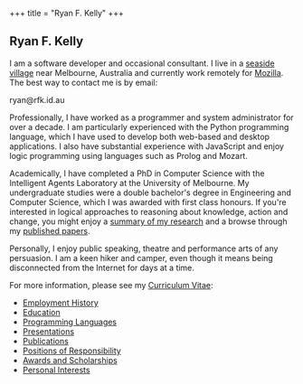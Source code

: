 +++
title = "Ryan F. Kelly"
+++

## Ryan F. Kelly

I am a software developer and occasional consultant.  I live in a <a href="http://en.wikipedia.org/wiki/Inverloch,_Victoria">seaside village</a> near Melbourne, Australia and currently work remotely for <a href="https://www.mozilla.com/">Mozilla</a>.  The best way to contact me is by email:</p>
  <p><span class="email-addr">ryan@rfk.id.au</span></p>

Professionally, I have worked as a programmer and system administrator for over a decade.  I am particularly experienced with the Python programming language, which I have used to develop both web-based and desktop applications.  I also have substantial experience with JavaScript and enjoy logic programming using languages such as Prolog and Mozart.

Academically, I have completed a PhD in Computer Science with the Intelligent Agents Laboratory at the University of Melbourne.  My undergraduate studies were a double bachelor's degree in Engineering and Computer Science, which I was awarded with first class honours.  If you're interested in logical approaches to reasoning about knowledge, action and change, you might enjoy a <a href="/ramblings/research/">summary of my research</a> and a browse through my <a href="/ramblings/research/">published papers</a>.

Personally, I enjoy public speaking, theatre and performance arts of any persuasion.  I am a keen hiker and camper, even though it means being disconnected from the Internet for days at a time.

<p>For more information, please see my <a href="/about/cv.html">Curriculum Vitae</a>:
<ul>
<li><a href="/about/cv.html#employment">Employment History</a></li>
<li><a href="/about/cv.html#education">Education</a></li>
<li><a href="/about/cv.html#languages">Programming Languages</a></li>
<li><a href="/about/cv.html#presentations">Presentations</a></li>
<li><a href="/about/cv.html#publications">Publications</a></li>
<li><a href="/about/cv.html#positions">Positions of Responsibility</a></li>
<li><a href="/about/cv.html#awards">Awards and Scholarships</a></li>
<li><a href="/about/cv.html#personal">Personal Interests</a></li>
</ul>
